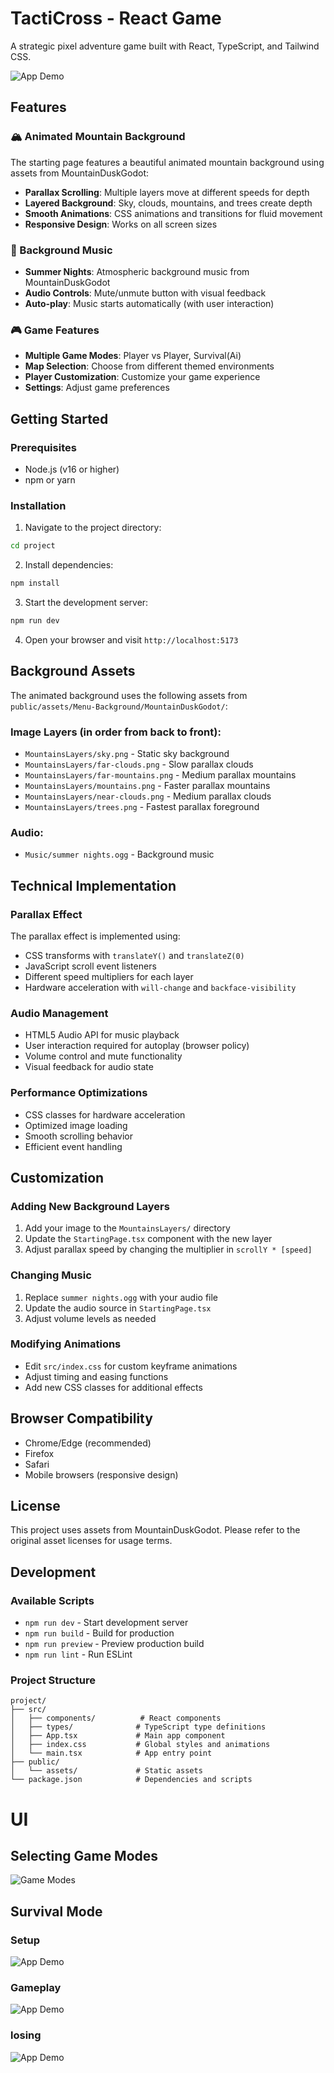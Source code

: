# TactiCross - React Game

A strategic pixel adventure game built with React, TypeScript, and Tailwind CSS.

![App Demo](demos/TactiCross_demo_1.gif)

## Features

### 🏔️ Animated Mountain Background
The starting page features a beautiful animated mountain background using assets from MountainDuskGodot:

- **Parallax Scrolling**: Multiple layers move at different speeds for depth
- **Layered Background**: Sky, clouds, mountains, and trees create depth
- **Smooth Animations**: CSS animations and transitions for fluid movement
- **Responsive Design**: Works on all screen sizes

### 🎵 Background Music
- **Summer Nights**: Atmospheric background music from MountainDuskGodot
- **Audio Controls**: Mute/unmute button with visual feedback
- **Auto-play**: Music starts automatically (with user interaction)

### 🎮 Game Features
- **Multiple Game Modes**: Player vs Player, Survival(Ai)
- **Map Selection**: Choose from different themed environments
- **Player Customization**: Customize your game experience
- **Settings**: Adjust game preferences

## Getting Started

### Prerequisites
- Node.js (v16 or higher)
- npm or yarn

### Installation

1. Navigate to the project directory:
```bash
cd project
```

2. Install dependencies:
```bash
npm install
```

3. Start the development server:
```bash
npm run dev
```

4. Open your browser and visit `http://localhost:5173`

## Background Assets

The animated background uses the following assets from `public/assets/Menu-Background/MountainDuskGodot/`:

### Image Layers (in order from back to front):
- `MountainsLayers/sky.png` - Static sky background
- `MountainsLayers/far-clouds.png` - Slow parallax clouds
- `MountainsLayers/far-mountains.png` - Medium parallax mountains
- `MountainsLayers/mountains.png` - Faster parallax mountains
- `MountainsLayers/near-clouds.png` - Medium parallax clouds
- `MountainsLayers/trees.png` - Fastest parallax foreground

### Audio:
- `Music/summer nights.ogg` - Background music

## Technical Implementation

### Parallax Effect
The parallax effect is implemented using:
- CSS transforms with `translateY()` and `translateZ(0)`
- JavaScript scroll event listeners
- Different speed multipliers for each layer
- Hardware acceleration with `will-change` and `backface-visibility`

### Audio Management
- HTML5 Audio API for music playback
- User interaction required for autoplay (browser policy)
- Volume control and mute functionality
- Visual feedback for audio state

### Performance Optimizations
- CSS classes for hardware acceleration
- Optimized image loading
- Smooth scrolling behavior
- Efficient event handling

## Customization

### Adding New Background Layers
1. Add your image to the `MountainsLayers/` directory
2. Update the `StartingPage.tsx` component with the new layer
3. Adjust parallax speed by changing the multiplier in `scrollY * [speed]`

### Changing Music
1. Replace `summer nights.ogg` with your audio file
2. Update the audio source in `StartingPage.tsx`
3. Adjust volume levels as needed

### Modifying Animations
- Edit `src/index.css` for custom keyframe animations
- Adjust timing and easing functions
- Add new CSS classes for additional effects

## Browser Compatibility

- Chrome/Edge (recommended)
- Firefox
- Safari
- Mobile browsers (responsive design)

## License

This project uses assets from MountainDuskGodot. Please refer to the original asset licenses for usage terms.

## Development

### Available Scripts
- `npm run dev` - Start development server
- `npm run build` - Build for production
- `npm run preview` - Preview production build
- `npm run lint` - Run ESLint

### Project Structure
```
project/
├── src/
│   ├── components/          # React components
│   ├── types/              # TypeScript type definitions
│   ├── App.tsx             # Main app component
│   ├── index.css           # Global styles and animations
│   └── main.tsx            # App entry point
├── public/
│   └── assets/             # Static assets
└── package.json            # Dependencies and scripts
```
# UI
## Selecting Game Modes 
![Game Modes](demos/TactiCross_demo_2.gif)

## Survival Mode
### Setup
![App Demo](demos/TactiCross_demo_3.gif)
### Gameplay
![App Demo](demos/TactiCross_demo_4.gif)
### losing
![App Demo](demos/TactiCross_demo_5.gif)

